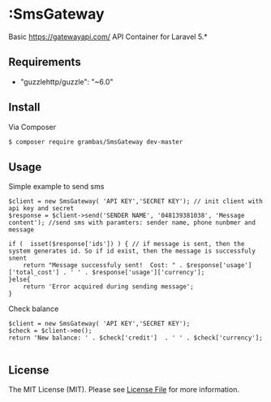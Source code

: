# :SmsGateway


Basic https://gatewayapi.com/ API Container for Laravel 5.*


## Requirements
-  "guzzlehttp/guzzle": "~6.0"


## Install

Via Composer

``` bash
$ composer require grambas/SmsGateway dev-master
```

## Usage


Simple example to send sms
```
$client = new SmsGateway( 'API KEY','SECRET KEY'); // init client with api key and secret
$response = $client->send('SENDER NAME', '048139381038', 'Message content'); //send sms with paramters: sender name, phone nunbmer and message

if (  isset($response['ids']) ) { // if message is sent, then the system generates id. So if id exist, then the message is successfuly snent
    return "Message successfuly sent!  Cost: " . $response['usage']['total_cost'] . ' ' . $response['usage']['currency'];
}else{
    return 'Error acquired during sending message';
}

```

Check balance

``` 
$client = new SmsGateway( 'API KEY','SECRET KEY');
$check = $client->me();
return 'New balance: ' . $check['credit']  . ' ' . $check['currency'];


```

## License

The MIT License (MIT). Please see [License File](LICENSE.md) for more information.

[link-packagist]: https://packagist.org/packages/grambas/football-data
[link-author]: https://github.com/grambas
